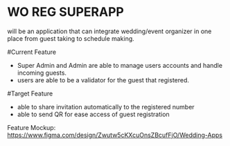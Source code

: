 # WO REG SUPERAPP
will be an application that can  integrate wedding/event organizer in one place from guest taking to schedule making.

#Current Feature
- Super Admin and Admin are able to manage users accounts and handle incoming guests.
- users are able to be a validator for the guest that registered.

#Target Feature
- able to share invitation automatically to the registered number
- able to send QR for ease access of guest registration

Feature Mockup: https://www.figma.com/design/Zwutw5cKXcuOnsZBcufFjO/Wedding-Apps
